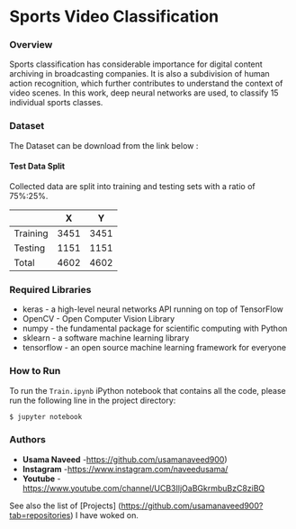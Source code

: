 # Sports Video Classification

### Overview
Sports classification has considerable importance for digital content archiving in broadcasting companies. It is also a subdivision of human action recognition, which further contributes to understand the context of video scenes. In this work, deep neural networks are used, to classify 15 individual sports classes.

### Dataset
The Dataset can be download from the link below :


#### Test Data Split
Collected data are split into training and testing sets with a ratio of 75%:25%.

|               |   X   |   Y   |
| ------------- | ----- | ----- |
| Training      | 3451  | 3451  |
| Testing       | 1151  | 1151  |
| Total         | 4602  | 4602  |

### Required Libraries
* keras - a high-level neural networks API running on top of TensorFlow
* OpenCV - Open Computer Vision Library
* numpy - the fundamental package for scientific computing with Python
* sklearn - a software machine learning library
* tensorflow - an open source machine learning framework for everyone

### How to Run
To run the `Train.ipynb` iPython notebook that contains all the code, please run the following line in the project directory:
```sh
$ jupyter notebook
```

### Authors

* **Usama Naveed** -https://github.com/usamanaveed900)
* **Instagram** -https://www.instagram.com/naveedusama/
* **Youtube** -https://www.youtube.com/channel/UCB3IljOaBGkrmbuBzC8ziBQ

See also the list of [Projects] (https://github.com/usamanaveed900?tab=repositories) I have woked on.



